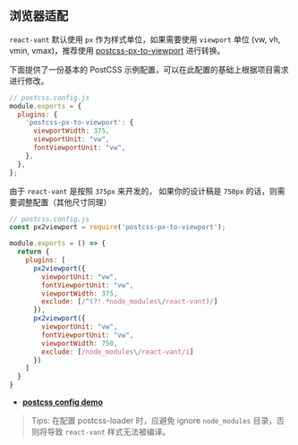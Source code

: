 ## 浏览器适配

`react-vant` 默认使用 `px` 作为样式单位，如果需要使用 `viewport` 单位 (vw, vh, vmin, vmax)，推荐使用 [postcss-px-to-viewport](https://github.com/evrone/postcss-px-to-viewport) 进行转换。

下面提供了一份基本的 PostCSS 示例配置，可以在此配置的基础上根据项目需求进行修改。

```js
// postcss.config.js
module.exports = {
  plugins: {
    'postcss-px-to-viewport': {
      viewportWidth: 375,
      viewportUnit: "vw",
      fontViewportUnit: "vw",
    },
  },
};
```

由于 `react-vant` 是按照 `375px` 来开发的， 如果你的设计稿是 `750px` 的话，则需要调整配置（其他尺寸同理）

```js
// postcss.config.js
const px2viewport = require('postcss-px-to-viewport');

module.exports = () => {
  return {
    plugins: [
      px2viewport({
        viewportUnit: "vw",
        fontViewportUnit: "vw",
        viewportWidth: 375,
        exclude: [/^(?!.*node_modules\/react-vant)/]
      }),
      px2viewport({
        viewportUnit: "vw",
        fontViewportUnit: "vw",
        viewportWidth: 750,
        exclude: [/node_modules\/react-vant/i]
      })
    ]
  }
}
```

- **[postcss config demo](https://github.com/3lang3/react-vant-template/blob/main/next/vite/postcss.config.js)**

> Tips: 在配置 postcss-loader 时，应避免 ignore `node_modules` 目录，否则将导致 `react-vant` 样式无法被编译。

